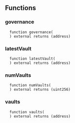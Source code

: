 



## Functions
### governance
```solidity
  function governance(
  ) external returns (address)
```




### latestVault
```solidity
  function latestVault(
  ) external returns (address)
```




### numVaults
```solidity
  function numVaults(
  ) external returns (uint256)
```




### vaults
```solidity
  function vaults(
  ) external returns (address)
```




